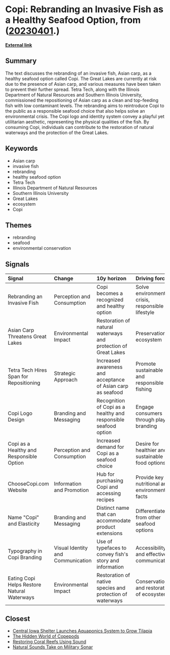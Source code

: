 # __Copi: Rebranding an Invasive Fish as a Healthy Seafood Option__, from ([20230401](https://kghosh.substack.com/p/20230401).)

__[External link](https://span.studio/projects/copi?utm_source=substack&utm_medium=email)__



## Summary

The text discusses the rebranding of an invasive fish, Asian carp, as a healthy seafood option called Copi. The Great Lakes are currently at risk due to the presence of Asian carp, and various measures have been taken to prevent their further spread. Tetra Tech, along with the Illinois Department of Natural Resources and Southern Illinois University, commissioned the repositioning of Asian carp as a clean and top-feeding fish with low contaminant levels. The rebranding aims to reintroduce Copi to the public as a responsible seafood choice that also helps solve an environmental crisis. The Copi logo and identity system convey a playful yet utilitarian aesthetic, representing the physical qualities of the fish. By consuming Copi, individuals can contribute to the restoration of natural waterways and the protection of the Great Lakes.

## Keywords

* Asian carp
* invasive fish
* rebranding
* healthy seafood option
* Tetra Tech
* Illinois Department of Natural Resources
* Southern Illinois University
* Great Lakes
* ecosystem
* Copi

## Themes

* rebranding
* seafood
* environmental conservation

## Signals

| Signal                                      | Change                            | 10y horizon                                                     | Driving force                                     |
|:--------------------------------------------|:----------------------------------|:----------------------------------------------------------------|:--------------------------------------------------|
| Rebranding an Invasive Fish                 | Perception and Consumption        | Copi becomes a recognized and healthy option                    | Solve environmental crisis, responsible lifestyle |
| Asian Carp Threatens Great Lakes            | Environmental Impact              | Restoration of natural waterways and protection of Great Lakes  | Preservation of ecosystem                         |
| Tetra Tech Hires Span for Repositioning     | Strategic Approach                | Increased awareness and acceptance of Asian carp as seafood     | Promote sustainable and responsible fishing       |
| Copi Logo Design                            | Branding and Messaging            | Recognition of Copi as a healthy and responsible seafood option | Engage consumers through playful branding         |
| Copi as a Healthy and Responsible Option    | Perception and Consumption        | Increased demand for Copi as a seafood choice                   | Desire for healthier and sustainable food options |
| ChooseCopi.com Website                      | Information and Promotion         | Hub for purchasing Copi and accessing recipes                   | Provide key nutritional and environmental facts   |
| Name "Copi" and Elasticity                  | Branding and Messaging            | Distinct name that can accommodate product extensions           | Differentiate from other seafood options          |
| Typography in Copi Branding                 | Visual Identity and Communication | Use of typefaces to convey fish's story and information         | Accessibility and effective communication         |
| Eating Copi Helps Restore Natural Waterways | Environmental Impact              | Restoration of native species and protection of waterways       | Conservation and restoration of ecosystem         |

## Closest

* [Central Iowa Shelter Launches Aquaponics System to Grow Tilapia](9664582c42773260d250f25634078279)
* [The Hidden World of Copepods](72f38771bb0e524e59d49cde66f9db5e)
* [Restoring Coral Reefs Using Sound](a69be6c012f19d3a97137c13bbbc9eb2)
* [Natural Sounds Take on Military Sonar](21724ff06f805efad0fe188ab899b1cc)